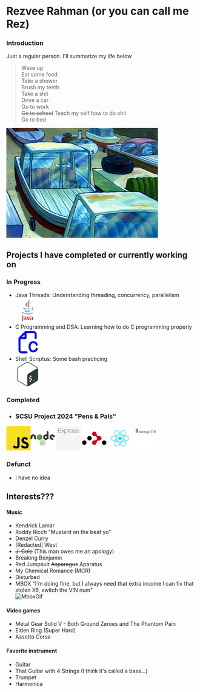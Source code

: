 # Rezvee Rahman (or you can call me Rez)
### Introduction
Just a regular person. I'll summarize my life below
> Wake up\
> Eat some food\
> Take a shower\
> Brush my teeth\
> Take a shit\
> Drive a car\
> Go to work\
> ~~Go to school~~ Teach my self how to do shit\
> Go to bed

![Spongebob generic fish life](resources/gif/spongebob-gif-fish.gif)

## Projects I have completed or currently working on

### In Progress
 - Java Threads: Understanding threading, concurrency, parallelism\
![Java-Icon](resources/Icons/java64x64.png)
 - C Programming and DSA: Learning how to do C programming properly\
![C Programming language Icon](resources/Icons/C-file-64x64.png)
 - Shell Scriptus: Some bash practicing\
 ![bashIcon](resources/Icons/bash64x64.png)

### Completed
- ### SCSU Project 2024 "Pens & Pals"
![JavaScript](resources/Icons/JS64x64.png)![NodeJs](resources/Icons/NodeJS64x64.png) ![Express](resources/Icons/NodeJSGray.png) ![ReactRouter](resources/Icons/react-router-svg-64x64.png) ![React](/resources/Icons/react64x64.png) ![MongoDB](/resources/Icons/mongodb64x64.png)


### Defunct
- I have no idea

## Interests???



#### Music
- Kendrick Lamar
- Roddy Ricch "Mustard on the beat yo"
- Denzel Curry
- [Redacted] West
- ~~J. Cole~~ (This man owes me an apology)
- Breaking Benjamin
- Red Jumpsuit ~~Asparagus~~ Aparatus
- My Chemical Romance (MCR)
- Disturbed
- MBOX "I'm doing fine, but I always need that extra income
I can fix that stolen X6, switch the VIN num"\
![MboxGif](resources/gif/mbox-squeeze.gif)

#### Video games
- Metal Gear Solid V - Both Ground Zeroes and The Phantom Pain
- Elden Ring (Super Hard)
- Assetto Corsa


#### Favorite instrument
- Guitar
- That Guitar with 4 Strings (I think it's called a bass...)
- Trumpet
- Harmonica
